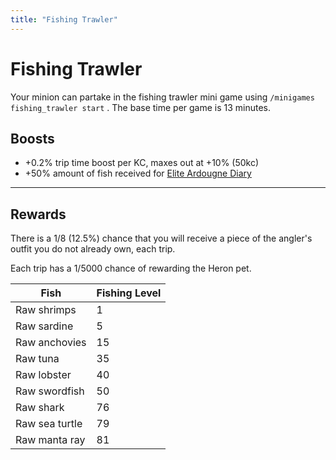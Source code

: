 ```yaml
---
title: "Fishing Trawler"
---
```


# Fishing Trawler

Your minion can partake in the fishing trawler mini game using `/minigames fishing_trawler start` . The base time per game is 13 minutes.

## Boosts

- \+0.2% trip time boost per KC, maxes out at +10% (50kc)
- \+50% amount of fish received for [Elite Ardougne Diary](../../miscellaneous/achievement-diaries.md#ardougne-diary-elite)

---

## Rewards

There is a 1/8 (12.5%) chance that you will receive a piece of the angler's outfit you do not already own, each trip.

Each trip has a 1/5000 chance of rewarding the Heron pet.

| **Fish**       | **Fishing Level** |
| -------------- | ----------------- |
| Raw shrimps    | 1                 |
| Raw sardine    | 5                 |
| Raw anchovies  | 15                |
| Raw tuna       | 35                |
| Raw lobster    | 40                |
| Raw swordfish  | 50                |
| Raw shark      | 76                |
| Raw sea turtle | 79                |
| Raw manta ray  | 81                |
